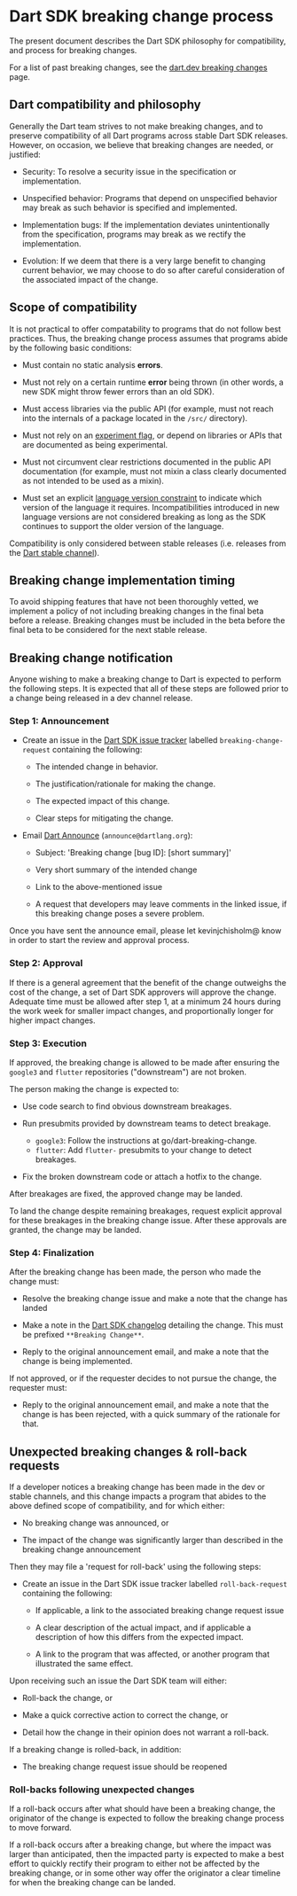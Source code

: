# Dart SDK breaking change process

The present document describes the Dart SDK philosophy for compatibility, and
process for breaking changes.

For a list of past breaking changes, see the
[dart.dev breaking changes](https://dart.dev/resources/breaking-changes) page.

## Dart compatibility and philosophy

Generally the Dart team strives to not make breaking changes, and to preserve
compatibility of all Dart programs across stable Dart SDK releases. However, on
occasion, we believe that breaking changes are needed, or justified:

* Security: To resolve a security issue in the specification or implementation.

* Unspecified behavior: Programs that depend on unspecified behavior may break
  as such behavior is specified and implemented.

* Implementation bugs: If the implementation deviates unintentionally from the
  specification, programs may break as we rectify the implementation.

* Evolution: If we deem that there is a very large benefit to changing current
  behavior, we may choose to do so after careful consideration of the associated
  impact of the change.

## Scope of compatibility

It is not practical to offer compatability to programs that do not follow
best practices. Thus, the breaking change process assumes that programs
abide by the following basic conditions:

* Must contain no static analysis **errors**.

* Must not rely on a certain runtime **error** being thrown (in other words,
  a new SDK might throw fewer errors than an old SDK).

* Must access libraries via the public API (for example, must not reach into
  the internals of a package located in the `/src/` directory).

* Must not rely on an [experiment flag](experimental-flags.md), or depend on
  libraries or APIs that are documented as being experimental.

* Must not circumvent clear restrictions documented in the public API
  documentation (for example, must not mixin a class clearly documented as
  not intended to be used as a mixin).

* Must set an explicit
  [language version constraint](https://dart.dev/guides/language/evolution#language-versioning)
  to indicate which version of the language it requires. Incompatibilities
  introduced in new language versions are not considered breaking as long as
  the SDK continues to support the older version of the language.

Compatibility is only considered between stable releases (i.e. releases from the
[Dart stable channel](https://dart.dev/tools/sdk/archive#stable-channel)).

## Breaking change implementation timing

To avoid shipping features that have not been thoroughly vetted, we implement a
policy of not including breaking changes in the final beta before a release.
Breaking changes must be included in the beta before the final beta to be
considered for the next stable release.

## Breaking change notification

Anyone wishing to make a breaking change to Dart is expected to perform the
following steps.  It is expected that all of these steps are followed prior
to a change being released in a dev channel release.

### Step 1: Announcement

* Create an issue in the
  [Dart SDK issue tracker](https://github.com/dart-lang/sdk/issues) labelled
  `breaking-change-request` containing the following:

  * The intended change in behavior.

  * The justification/rationale for making the change.

  * The expected impact of this change.

  * Clear steps for mitigating the change.

* Email [Dart Announce][] (`announce@dartlang.org`):

  * Subject: 'Breaking change [bug ID]: [short summary]'

  * Very short summary of the intended change

  * Link to the above-mentioned issue

  * A request that developers may leave comments in the linked issue, if this
    breaking change poses a severe problem.

Once you have sent the announce email, please let kevinjchisholm@ know in order
to start the review and approval process.

### Step 2: Approval

If there is a general agreement that the benefit of the change outweighs the
cost of the change, a set of Dart SDK approvers will approve the change.
Adequate time must be allowed after step 1, at a minimum 24 hours during the
work week for smaller impact changes, and proportionally longer for higher
impact changes.

### Step 3: Execution

If approved, the breaking change is allowed to be made after ensuring the
`google3` and `flutter` repositories ("downstream") are not broken.

The person making the change is expected to:

* Use code search to find obvious downstream breakages.

* Run presubmits provided by downstream teams to detect breakage.
  * `google3`: Follow the instructions at go/dart-breaking-change.
  * `flutter`: Add `flutter-` presubmits to your change to detect breakages.

* Fix the broken downstream code or attach a hotfix to the change.

After breakages are fixed, the approved change may be landed.

To land the change despite remaining breakages, request explicit approval for
these breakages in the breaking change issue. After these approvals are granted,
the change may be landed.

### Step 4: Finalization

After the breaking change has been made, the person who made the change must:

* Resolve the breaking change issue and make a note that the change has landed

* Make a note in the [Dart SDK changelog](../../CHANGELOG.md) detailing the change.
  This must be prefixed `**Breaking Change**`.

* Reply to the original announcement email, and make a note that the change is
  being implemented.

If not approved, or if the requester decides to not pursue the change, the
requester must:

* Reply to the original announcement email, and make a note that the change is
  has been rejected, with a quick summary of the rationale for that.

## Unexpected breaking changes & roll-back requests

If a developer notices a breaking change has been made in the dev or stable
channels, and this change impacts a program that abides to the above defined
scope of compatibility, and for which either:

  * No breaking change was announced, or

  * The impact of the change was significantly larger than described in the
    breaking change announcement

Then they may file a 'request for roll-back' using the following steps:

* Create an issue in the Dart SDK issue tracker labelled
  `roll-back-request` containing the following:

  * If applicable, a link to the associated breaking change request issue

  * A clear description of the actual impact, and if applicable a description of
    how this differs from the expected impact.

  * A link to the program that was affected, or another program that illustrated
    the same effect.

Upon receiving such an issue the Dart SDK team will either:

  * Roll-back the change, or

  * Make a quick corrective action to correct the change, or

  * Detail how the change in their opinion does not warrant a roll-back.

If a breaking change is rolled-back, in addition:

  * The breaking change request issue should be reopened

### Roll-backs following unexpected changes

If a roll-back occurs after what should have been a breaking change, the
originator of the change is expected to follow the breaking change process to
move forward.

If a roll-back occurs after a breaking change, but where the impact was larger
than anticipated, then the impacted party is expected to make a best effort to
quickly rectify their program to either not be affected by the breaking change,
or in some other way offer the originator a clear timeline for when the breaking
change can be landed.

[Dart Announce]: https://groups.google.com/a/dartlang.org/g/announce
